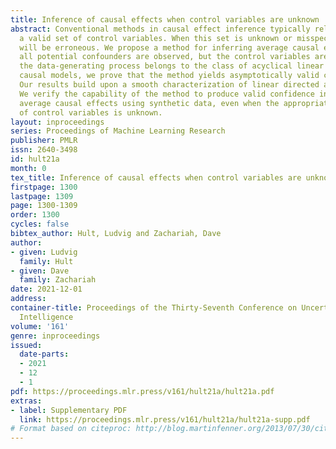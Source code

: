 ```yaml
---
title: Inference of causal effects when control variables are unknown
abstract: Conventional methods in causal effect inference typically rely on specifying
  a valid set of control variables. When this set is unknown or misspecified, inferences
  will be erroneous. We propose a method for inferring average causal effects when
  all potential confounders are observed, but the control variables are unknown. When
  the data-generating process belongs to the class of acyclical linear structural
  causal models, we prove that the method yields asymptotically valid confidence intervals.
  Our results build upon a smooth characterization of linear directed acyclic graphs.
  We verify the capability of the method to produce valid confidence intervals for
  average causal effects using synthetic data, even when the appropriate specification
  of control variables is unknown.
layout: inproceedings
series: Proceedings of Machine Learning Research
publisher: PMLR
issn: 2640-3498
id: hult21a
month: 0
tex_title: Inference of causal effects when control variables are unknown
firstpage: 1300
lastpage: 1309
page: 1300-1309
order: 1300
cycles: false
bibtex_author: Hult, Ludvig and Zachariah, Dave
author:
- given: Ludvig
  family: Hult
- given: Dave
  family: Zachariah
date: 2021-12-01
address:
container-title: Proceedings of the Thirty-Seventh Conference on Uncertainty in Artificial
  Intelligence
volume: '161'
genre: inproceedings
issued:
  date-parts:
  - 2021
  - 12
  - 1
pdf: https://proceedings.mlr.press/v161/hult21a/hult21a.pdf
extras:
- label: Supplementary PDF
  link: https://proceedings.mlr.press/v161/hult21a/hult21a-supp.pdf
# Format based on citeproc: http://blog.martinfenner.org/2013/07/30/citeproc-yaml-for-bibliographies/
---
```

